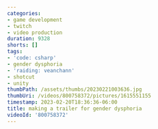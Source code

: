 ```yaml
---
categories:
- game development
- twitch
- video production
duration: 9328
shorts: []
tags:
- 'code: csharp'
- gender dysphoria
- 'raiding: veanchann'
- shotcut
- unity
thumbPath: /assets/thumbs/20230221003636.jpg
thumbUri: /videos/800758372/pictures/1615551155
timestamp: 2023-02-20T18:36:36-06:00
title: making a trailer for gender dysphoria
videoId: '800758372'
---
```


